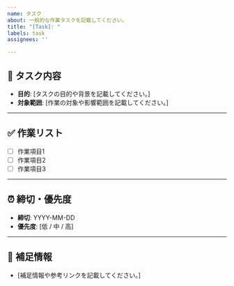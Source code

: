 ```yaml
---
name: タスク
about: 一般的な作業タスクを記載してください。
title: "[Task]: "
labels: task
assignees: ''

---
```


## 📝 タスク内容
- **目的**: [タスクの目的や背景を記載してください。]
- **対象範囲**: [作業の対象や影響範囲を記載してください。]

---

## ✅ 作業リスト
- [ ] 作業項目1
- [ ] 作業項目2
- [ ] 作業項目3

---

## ⏰ 締切・優先度
- **締切**: YYYY-MM-DD
- **優先度**: [低 / 中 / 高]

---

## 📌 補足情報
- [補足情報や参考リンクを記載してください。]

